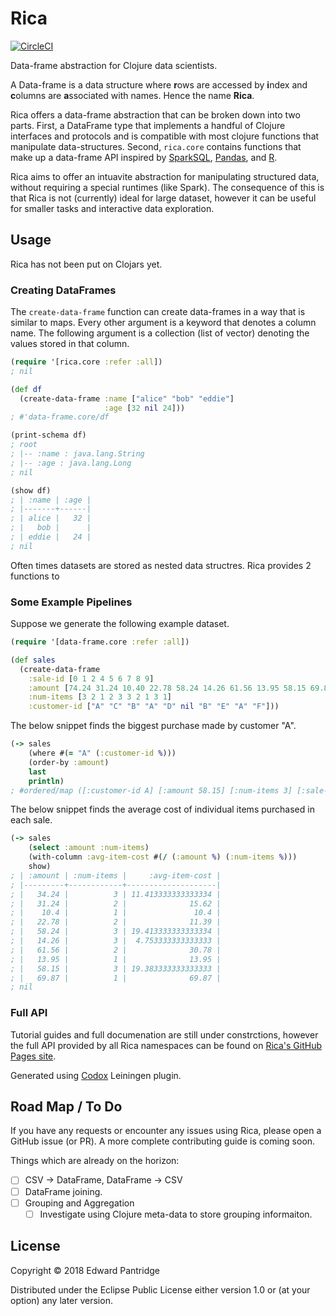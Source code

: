 # Rica

[![CircleCI](https://circleci.com/gh/erp12/Rica.svg?style=svg)](https://circleci.com/gh/erp12/Rica)

Data-frame abstraction for Clojure data scientists.

A Data-frame is a data structure where **r**ows are accessed by **i**ndex and **c**olumns are **a**ssociated with names. Hence the name **Rica**.

Rica offers a data-frame abstraction that can be broken down into two parts. First, a DataFrame type that implements a handful of Clojure interfaces and protocols and is compatible with most clojure functions that manipulate data-structures. Second, `rica.core` contains functions that make up a data-frame API inspired by [SparkSQL](https://spark.apache.org/sql/), [Pandas](https://pandas.pydata.org/), and [R](https://www.r-project.org/).


Rica aims to offer an intuavite abstraction for manipulating structured data, without requiring a special runtimes (like Spark). The consequence of this is that Rica is not (currently) ideal for large dataset, however it can be useful for smaller tasks and interactive data exploration.


## Usage

Rica has not been put on Clojars yet.

### Creating DataFrames

The `create-data-frame` function can create data-frames in a way that is similar to maps. Every other argument is a keyword that denotes a column name. The following argument is a collection (list of vector) denoting the values stored in that column.

```clojure
(require '[rica.core :refer :all])
; nil

(def df
  (create-data-frame :name ["alice" "bob" "eddie"]
                     :age [32 nil 24]))
; #'data-frame.core/df

(print-schema df)
; root
; |-- :name : java.lang.String
; |-- :age : java.lang.Long
; nil

(show df)
; | :name | :age |
; |-------+------|
; | alice |   32 |
; |   bob |      |
; | eddie |   24 |
; nil
```

Often times datasets are stored as nested data structres. Rica provides 2 functions to


### Some Example Pipelines

Suppose we generate the following example dataset.

```clojure
(require '[data-frame.core :refer :all])

(def sales
  (create-data-frame
    :sale-id [0 1 2 4 5 6 7 8 9]
    :amount [74.24 31.24 10.40 22.78 58.24 14.26 61.56 13.95 58.15 69.87]
    :num-items [3 2 1 2 3 3 2 1 3 1]
    :customer-id ["A" "C" "B" "A" "D" nil "B" "E" "A" "F"]))
```

The below snippet finds the biggest purchase made by customer "A".

```clojure
(-> sales
    (where #(= "A" (:customer-id %)))
    (order-by :amount)
    last
    println)
; #ordered/map ([:customer-id A] [:amount 58.15] [:num-items 3] [:sale-id 8])
```

The below snippet finds the average cost of individual items purchased in each sale.

```clojure
(-> sales
    (select :amount :num-items)
    (with-column :avg-item-cost #(/ (:amount %) (:num-items %)))
    show)
; | :amount | :num-items |     :avg-item-cost |
; |---------+------------+--------------------|
; |   34.24 |          3 | 11.413333333333334 |
; |   31.24 |          2 |              15.62 |
; |    10.4 |          1 |               10.4 |
; |   22.78 |          2 |              11.39 |
; |   58.24 |          3 | 19.413333333333334 |
; |   14.26 |          3 |  4.753333333333333 |
; |   61.56 |          2 |              30.78 |
; |   13.95 |          1 |              13.95 |
; |   58.15 |          3 | 19.383333333333333 |
; |   69.87 |          1 |              69.87 |
; nil
```

### Full API

Tutorial guides and full documenation are still under constrctions, however
the full API provided by all Rica namespaces can be found on
[Rica's GitHub Pages site](https://erp12.github.io/Rica/index.html).

Generated using [Codox](https://github.com/weavejester/codox) Leiningen plugin.

## Road Map / To Do

If you have any requests or encounter any issues using Rica, please open a GitHub issue (or PR). A more complete contributing guide is coming soon.

Things which are already on the horizon:
- [ ] CSV -> DataFrame, DataFrame -> CSV
- [ ] DataFrame joining.
- [ ] Grouping and Aggregation
  - [ ] Investigate using Clojure meta-data to store grouping informaiton.

## License

Copyright © 2018 Edward Pantridge

Distributed under the Eclipse Public License either version 1.0 or (at
your option) any later version.

